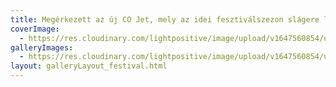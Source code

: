 ```yaml
---
title: Megérkezett az új CO Jet, mely az idei fesztiválszezon slágere lesz!
coverImage:
  - https://res.cloudinary.com/lightpositive/image/upload/v1647560854/uploads/Meg%C3%A9rkezett%20az%20%C3%BAj%20CO%20Jet%2C%20mely%20az%20idei%20fesztiv%C3%A1lszezon%20sl%C3%A1gere%20lesz%21/2015.-9.-Co-uj-eszkoz2.jpg
galleryImages: 
  - https://res.cloudinary.com/lightpositive/image/upload/v1647560854/uploads/Meg%C3%A9rkezett%20az%20%C3%BAj%20CO%20Jet%2C%20mely%20az%20idei%20fesztiv%C3%A1lszezon%20sl%C3%A1gere%20lesz%21/2015.-9.-Co-uj-eszkoz2.jpg
layout: galleryLayout_festival.html
---
```

